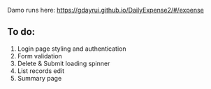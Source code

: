 Damo runs here: https://gdayrui.github.io/DailyExpense2/#/expense

## To do:
1. Login page styling and authentication 
2. Form validation
3. Delete & Submit loading spinner 
4. List records edit
5. Summary page




